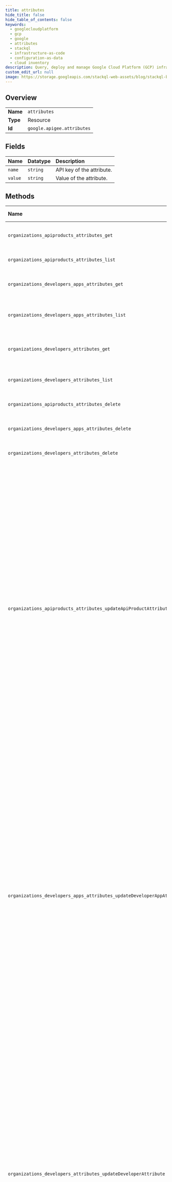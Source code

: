 ```yaml
---
title: attributes
hide_title: false
hide_table_of_contents: false
keywords:
  - googlecloudplatform
  - gcp
  - google
  - attributes
  - stackql
  - infrastructure-as-code
  - configuration-as-data
  - cloud inventory
description: Query, deploy and manage Google Cloud Platform (GCP) infrastructure and resources using SQL
custom_edit_url: null
image: https://storage.googleapis.com/stackql-web-assets/blog/stackql-blog-post-featured-image.png
---
```

  
    

## Overview
<table><tbody>
<tr><td><b>Name</b></td><td><code>attributes</code></td></tr>
<tr><td><b>Type</b></td><td>Resource</td></tr>
<tr><td><b>Id</b></td><td><code>google.apigee.attributes</code></td></tr>
</tbody></table>

## Fields
| Name | Datatype | Description |
|:-----|:---------|:------------|
| `name` | `string` | API key of the attribute. |
| `value` | `string` | Value of the attribute. |
## Methods
| Name | Accessible by | Required Params | Description |
|:-----|:--------------|:----------------|:------------|
| `organizations_apiproducts_attributes_get` | `SELECT` | `name` | Gets the value of an API product attribute. |
| `organizations_apiproducts_attributes_list` | `SELECT` | `parent` | Lists all API product attributes. |
| `organizations_developers_apps_attributes_get` | `SELECT` | `name` | Returns a developer app attribute. |
| `organizations_developers_apps_attributes_list` | `SELECT` | `parent` | Returns a list of all developer app attributes. |
| `organizations_developers_attributes_get` | `SELECT` | `name` | Returns the value of the specified developer attribute. |
| `organizations_developers_attributes_list` | `SELECT` | `parent` | Returns a list of all developer attributes. |
| `organizations_apiproducts_attributes_delete` | `DELETE` | `name` | Deletes an API product attribute. |
| `organizations_developers_apps_attributes_delete` | `DELETE` | `name` | Deletes a developer app attribute. |
| `organizations_developers_attributes_delete` | `DELETE` | `name` | Deletes a developer attribute. |
| `organizations_apiproducts_attributes_updateApiProductAttribute` | `EXEC` | `name` | Updates the value of an API product attribute. **Note**: OAuth access tokens and Key Management Service (KMS) entities (apps, developers, and API products) are cached for 180 seconds (current default). Any custom attributes associated with entities also get cached for at least 180 seconds after entity is accessed during runtime. In this case, the `ExpiresIn` element on the OAuthV2 policy won't be able to expire an access token in less than 180 seconds. |
| `organizations_developers_apps_attributes_updateDeveloperAppAttribute` | `EXEC` | `name` | Updates a developer app attribute. **Note**: OAuth access tokens and Key Management Service (KMS) entities (apps, developers, and API products) are cached for 180 seconds (current default). Any custom attributes associated with these entities are cached for at least 180 seconds after the entity is accessed at runtime. Therefore, an `ExpiresIn` element on the OAuthV2 policy won't be able to expire an access token in less than 180 seconds. |
| `organizations_developers_attributes_updateDeveloperAttribute` | `EXEC` | `name` | Updates a developer attribute. **Note**: OAuth access tokens and Key Management Service (KMS) entities (apps, developers, and API products) are cached for 180 seconds (default). Any custom attributes associated with these entities are cached for at least 180 seconds after the entity is accessed at runtime. Therefore, an `ExpiresIn` element on the OAuthV2 policy won't be able to expire an access token in less than 180 seconds. |
